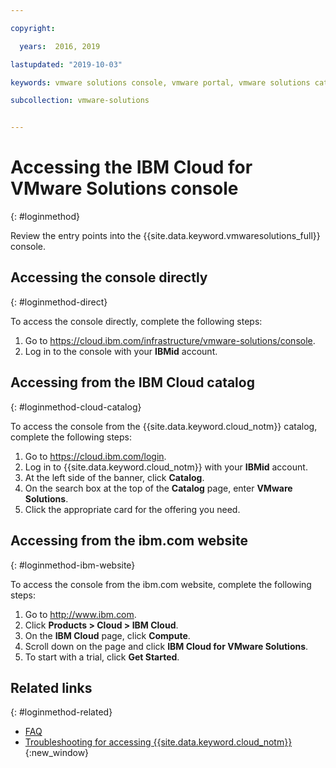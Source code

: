 ```yaml
---

copyright:

  years:  2016, 2019

lastupdated: "2019-10-03"

keywords: vmware solutions console, vmware portal, vmware solutions catalog

subcollection: vmware-solutions


---
```


# Accessing the IBM Cloud for VMware Solutions console
{: #loginmethod}

Review the entry points into the {{site.data.keyword.vmwaresolutions_full}} console.

## Accessing the console directly
{: #loginmethod-direct}

To access the console directly, complete the following steps:
1. Go to
   https://cloud.ibm.com/infrastructure/vmware-solutions/console.
2. Log in to the console with your **IBMid** account.

## Accessing from the IBM Cloud catalog
{: #loginmethod-cloud-catalog}

To access the console from the {{site.data.keyword.cloud_notm}} catalog, complete the following steps:
1. Go to https://cloud.ibm.com/login.
2. Log in to {{site.data.keyword.cloud_notm}} with your **IBMid** account.
3. At the left side of the banner, click **Catalog**.
4. On the search box at the top of the **Catalog** page, enter **VMware Solutions**.
5. Click the appropriate card for the offering you need.

## Accessing from the ibm.com website
{: #loginmethod-ibm-website}

To access the console from the ibm.com website, complete the following steps:
1. Go to http://www.ibm.com.
2. Click **Products > Cloud > IBM Cloud**.
3. On the **IBM Cloud** page, click **Compute**.
4. Scroll down on the page and click **IBM Cloud for VMware Solutions**.
5. To start with a trial, click **Get Started**.

## Related links
{: #loginmethod-related}

* [FAQ](/docs/services/vmwaresolutions/vmonic?topic=vmware-solutions-faq)
* [Troubleshooting for accessing {{site.data.keyword.cloud_notm}}](/docs/account?topic=account-accessing){:new_window}
